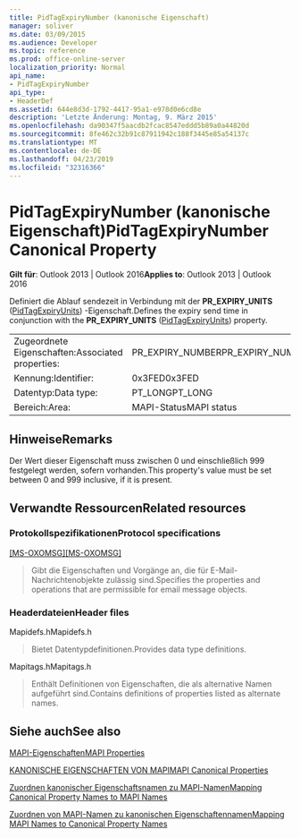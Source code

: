 ```yaml
---
title: PidTagExpiryNumber (kanonische Eigenschaft)
manager: soliver
ms.date: 03/09/2015
ms.audience: Developer
ms.topic: reference
ms.prod: office-online-server
localization_priority: Normal
api_name:
- PidTagExpiryNumber
api_type:
- HeaderDef
ms.assetid: 644e8d3d-1792-4417-95a1-e978d0e6cd8e
description: 'Letzte Änderung: Montag, 9. März 2015'
ms.openlocfilehash: da90347f5aacdb2fcac8547eddd5b89a0a44820d
ms.sourcegitcommit: 8fe462c32b91c87911942c188f3445e85a54137c
ms.translationtype: MT
ms.contentlocale: de-DE
ms.lasthandoff: 04/23/2019
ms.locfileid: "32316366"
---
```

# <a name="pidtagexpirynumber-canonical-property"></a><span data-ttu-id="ed117-103">PidTagExpiryNumber (kanonische Eigenschaft)</span><span class="sxs-lookup"><span data-stu-id="ed117-103">PidTagExpiryNumber Canonical Property</span></span>

  
  
<span data-ttu-id="ed117-104">**Gilt für**: Outlook 2013 | Outlook 2016</span><span class="sxs-lookup"><span data-stu-id="ed117-104">**Applies to**: Outlook 2013 | Outlook 2016</span></span> 
  
<span data-ttu-id="ed117-105">Definiert die Ablauf sendezeit in Verbindung mit der **PR_EXPIRY_UNITS** ([PidTagExpiryUnits](pidtagexpiryunits-canonical-property.md)) -Eigenschaft.</span><span class="sxs-lookup"><span data-stu-id="ed117-105">Defines the expiry send time in conjunction with the **PR_EXPIRY_UNITS** ([PidTagExpiryUnits](pidtagexpiryunits-canonical-property.md)) property.</span></span>
  
|||
|:-----|:-----|
|<span data-ttu-id="ed117-106">Zugeordnete Eigenschaften:</span><span class="sxs-lookup"><span data-stu-id="ed117-106">Associated properties:</span></span>  <br/> |<span data-ttu-id="ed117-107">PR_EXPIRY_NUMBER</span><span class="sxs-lookup"><span data-stu-id="ed117-107">PR_EXPIRY_NUMBER</span></span>  <br/> |
|<span data-ttu-id="ed117-108">Kennung:</span><span class="sxs-lookup"><span data-stu-id="ed117-108">Identifier:</span></span>  <br/> |<span data-ttu-id="ed117-109">0x3FED</span><span class="sxs-lookup"><span data-stu-id="ed117-109">0x3FED</span></span>  <br/> |
|<span data-ttu-id="ed117-110">Datentyp:</span><span class="sxs-lookup"><span data-stu-id="ed117-110">Data type:</span></span>  <br/> |<span data-ttu-id="ed117-111">PT_LONG</span><span class="sxs-lookup"><span data-stu-id="ed117-111">PT_LONG</span></span>  <br/> |
|<span data-ttu-id="ed117-112">Bereich:</span><span class="sxs-lookup"><span data-stu-id="ed117-112">Area:</span></span>  <br/> |<span data-ttu-id="ed117-113">MAPI-Status</span><span class="sxs-lookup"><span data-stu-id="ed117-113">MAPI status</span></span>  <br/> |
   
## <a name="remarks"></a><span data-ttu-id="ed117-114">Hinweise</span><span class="sxs-lookup"><span data-stu-id="ed117-114">Remarks</span></span>

<span data-ttu-id="ed117-115">Der Wert dieser Eigenschaft muss zwischen 0 und einschließlich 999 festgelegt werden, sofern vorhanden.</span><span class="sxs-lookup"><span data-stu-id="ed117-115">This property's value must be set between 0 and 999 inclusive, if it is present.</span></span>
  
## <a name="related-resources"></a><span data-ttu-id="ed117-116">Verwandte Ressourcen</span><span class="sxs-lookup"><span data-stu-id="ed117-116">Related resources</span></span>

### <a name="protocol-specifications"></a><span data-ttu-id="ed117-117">Protokollspezifikationen</span><span class="sxs-lookup"><span data-stu-id="ed117-117">Protocol specifications</span></span>

<span data-ttu-id="ed117-118">[[MS-OXOMSG]](https://msdn.microsoft.com/library/daa9120f-f325-4afb-a738-28f91049ab3c%28Office.15%29.aspx)</span><span class="sxs-lookup"><span data-stu-id="ed117-118">[[MS-OXOMSG]](https://msdn.microsoft.com/library/daa9120f-f325-4afb-a738-28f91049ab3c%28Office.15%29.aspx)</span></span>
  
> <span data-ttu-id="ed117-119">Gibt die Eigenschaften und Vorgänge an, die für E-Mail-Nachrichtenobjekte zulässig sind.</span><span class="sxs-lookup"><span data-stu-id="ed117-119">Specifies the properties and operations that are permissible for email message objects.</span></span>
    
### <a name="header-files"></a><span data-ttu-id="ed117-120">Headerdateien</span><span class="sxs-lookup"><span data-stu-id="ed117-120">Header files</span></span>

<span data-ttu-id="ed117-121">Mapidefs.h</span><span class="sxs-lookup"><span data-stu-id="ed117-121">Mapidefs.h</span></span>
  
> <span data-ttu-id="ed117-122">Bietet Datentypdefinitionen.</span><span class="sxs-lookup"><span data-stu-id="ed117-122">Provides data type definitions.</span></span>
    
<span data-ttu-id="ed117-123">Mapitags.h</span><span class="sxs-lookup"><span data-stu-id="ed117-123">Mapitags.h</span></span>
  
> <span data-ttu-id="ed117-124">Enthält Definitionen von Eigenschaften, die als alternative Namen aufgeführt sind.</span><span class="sxs-lookup"><span data-stu-id="ed117-124">Contains definitions of properties listed as alternate names.</span></span>
    
## <a name="see-also"></a><span data-ttu-id="ed117-125">Siehe auch</span><span class="sxs-lookup"><span data-stu-id="ed117-125">See also</span></span>



[<span data-ttu-id="ed117-126">MAPI-Eigenschaften</span><span class="sxs-lookup"><span data-stu-id="ed117-126">MAPI Properties</span></span>](mapi-properties.md)
  
[<span data-ttu-id="ed117-127">KANONISCHE EIGENSCHAFTEN VON MAPI</span><span class="sxs-lookup"><span data-stu-id="ed117-127">MAPI Canonical Properties</span></span>](mapi-canonical-properties.md)
  
[<span data-ttu-id="ed117-128">Zuordnen kanonischer Eigenschaftsnamen zu MAPI-Namen</span><span class="sxs-lookup"><span data-stu-id="ed117-128">Mapping Canonical Property Names to MAPI Names</span></span>](mapping-canonical-property-names-to-mapi-names.md)
  
[<span data-ttu-id="ed117-129">Zuordnen von MAPI-Namen zu kanonischen Eigenschaftennamen</span><span class="sxs-lookup"><span data-stu-id="ed117-129">Mapping MAPI Names to Canonical Property Names</span></span>](mapping-mapi-names-to-canonical-property-names.md)

